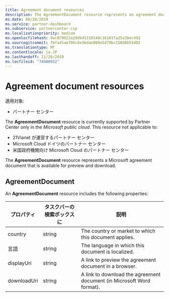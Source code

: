 ```yaml
---
title: Agreement document resources
description: The AgreementDocument resource represents an agreement document.
ms.date: 08/28/2019
ms.service: partner-dashboard
ms.subservice: partnercenter-csp
ms.localizationpriority: medium
ms.openlocfilehash: 9ac079822a2ddb45310148c16101fa25a38ec492
ms.sourcegitcommit: fbfad1ae706c8e4bdae080e5d79bc158d6b55d02
ms.translationtype: MT
ms.contentlocale: ja-JP
ms.lasthandoff: 11/26/2019
ms.locfileid: "74488932"
---
```

# <a name="agreement-document-resources"></a>Agreement document resources

適用対象:

- パートナー センター

The **AgreementDocument** resource is currently supported by Partner Center only in the *Microsoft public cloud*. This resource not applicable to:

- 21Vianet が運営するパートナー センター
- Microsoft Cloud ドイツのパートナー センター
- 米国政府機関向け Microsoft Cloud のパートナー センター

The **AgreementDocument** resource represents a Microsoft agreement document that is available for preview and download.

## <a name="agreementdocument"></a>AgreementDocument

An **AgreementDocument** resource includes the following properties:

| プロパティ       | タスクバーの検索ボックスに   | 説明                                                                                               |
|----------------|--------|-----------------------------------------------------------------------------------------------------------|
| country | string | The country or market to which this document applies. |
| 言語 | string | The language in which this document is localized. |
| displayUri | string | A link to preview the agreement document in a browser.  |
| downloadUri |string | A link to download the agreement document (in Microsoft Word format). |
